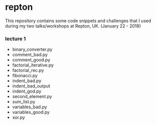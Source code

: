 # repton

This repository contains some code snippets and challenges that I used during my two talks/workshops at Repton, UK.
(January 22 - 2018)

### lecture 1

- binary_converter.py
- comment_bad.py
- comment_good.py
- factorial_iterative.py
- factorial_rec.py
- fibonacci.py
- indent_bad.py
- indent_bad_output
- indent_god.py
- second_element.py
- sum_list.py
- variables_bad.py
- variables_good.py
- xor.py
